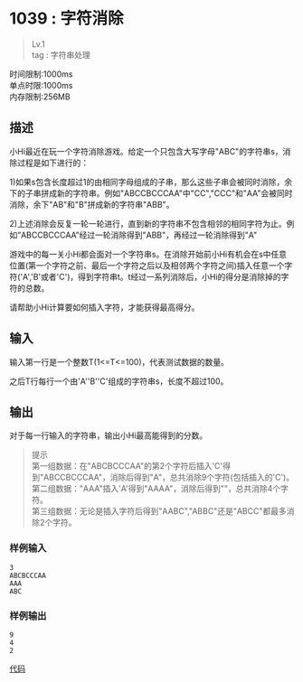 # 1039 : 字符消除
>Lv.1  
tag : 字符串处理  

时间限制:1000ms  
单点时限:1000ms  
内存限制:256MB  

## 描述
小Hi最近在玩一个字符消除游戏。给定一个只包含大写字母"ABC"的字符串s，消除过程是如下进行的：

1)如果s包含长度超过1的由相同字母组成的子串，那么这些子串会被同时消除，余下的子串拼成新的字符串。例如"ABCCBCCCAA"中"CC","CCC"和"AA"会被同时消除，余下"AB"和"B"拼成新的字符串"ABB"。

2)上述消除会反复一轮一轮进行，直到新的字符串不包含相邻的相同字符为止。例如”ABCCBCCCAA”经过一轮消除得到"ABB"，再经过一轮消除得到"A"

游戏中的每一关小Hi都会面对一个字符串s。在消除开始前小Hi有机会在s中任意位置(第一个字符之前、最后一个字符之后以及相邻两个字符之间)插入任意一个字符('A','B'或者'C')，得到字符串t。t经过一系列消除后，小Hi的得分是消除掉的字符的总数。

请帮助小Hi计算要如何插入字符，才能获得最高得分。

## 输入
输入第一行是一个整数T(1<=T<=100)，代表测试数据的数量。

之后T行每行一个由'A''B''C'组成的字符串s，长度不超过100。

## 输出
对于每一行输入的字符串，输出小Hi最高能得到的分数。

>提示  
第一组数据：在"ABCBCCCAA"的第2个字符后插入'C'得到"ABCCBCCCAA"，消除后得到"A"，总共消除9个字符(包括插入的'C')。  
第二组数据："AAA"插入'A'得到"AAAA"，消除后得到""，总共消除4个字符。  
第三组数据：无论是插入字符后得到"AABC","ABBC"还是"ABCC"都最多消除2个字符。  

### 样例输入
    3
    ABCBCCCAA
    AAA
    ABC

### 样例输出
    9
    4
    2
        
[代码](./1039.cpp)